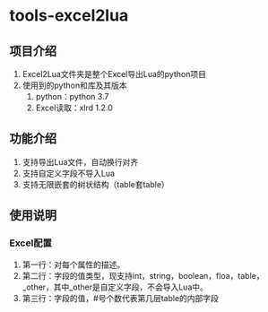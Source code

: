 # tools-excel2lua

## 项目介绍
1. Excel2Lua文件夹是整个Excel导出Lua的python项目
2. 使用到的python和库及其版本
    1. python：python 3.7
    2. Excel读取：xlrd 1.2.0

## 功能介绍
1. 支持导出Lua文件，自动换行对齐
2. 支持自定义字段不导入Lua
3. 支持无限嵌套的树状结构（table套table）
 
## 使用说明
### Excel配置
1. 第一行：对每个属性的描述。
2. 第二行：字段的值类型，现支持int，string，boolean，floa，table，_other，其中_other是自定义字段，不会导入Lua中。
3. 第三行：字段的值，#号个数代表第几层table的内部字段
